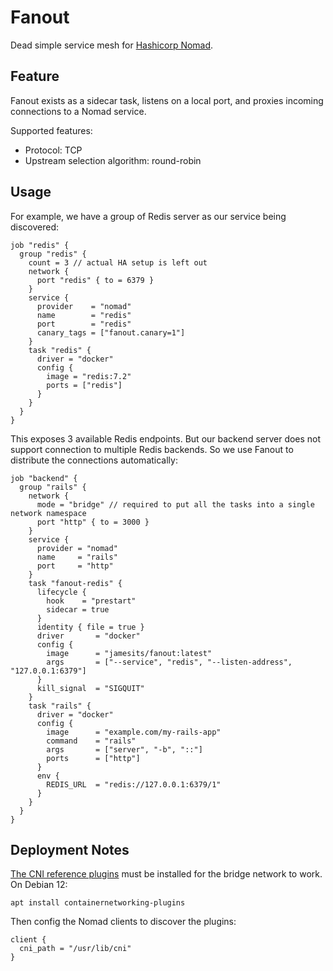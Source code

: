 # Fanout

Dead simple service mesh for [Hashicorp Nomad](https://www.nomadproject.io/).

## Feature

Fanout exists as a sidecar task, listens on a local port, and proxies incoming connections to a Nomad service. 

Supported features:
- Protocol: TCP
- Upstream selection algorithm: round-robin

## Usage

For example, we have a group of Redis server as our service being discovered:
```hcl2
job "redis" {
  group "redis" {
    count = 3 // actual HA setup is left out
    network {
      port "redis" { to = 6379 }
    }
    service {
      provider    = "nomad"
      name        = "redis"
      port        = "redis"
      canary_tags = ["fanout.canary=1"]
    }
    task "redis" {
      driver = "docker"
      config {
        image = "redis:7.2"
        ports = ["redis"]
      }
    }
  }
}
```

This exposes 3 available Redis endpoints. But our backend server does not support connection to multiple Redis backends. So we use Fanout to distribute the connections automatically:

```hcl2
job "backend" {
  group "rails" {
    network {
      mode = "bridge" // required to put all the tasks into a single network namespace
      port "http" { to = 3000 }
    }
    service {
      provider = "nomad"
      name     = "rails"
      port     = "http"
    }
    task "fanout-redis" {
      lifecycle {
        hook    = "prestart"
        sidecar = true
      }
      identity { file = true }
      driver       = "docker"
      config {
        image      = "jamesits/fanout:latest"
        args       = ["--service", "redis", "--listen-address", "127.0.0.1:6379"]
      }
      kill_signal  = "SIGQUIT"
    }
    task "rails" {
      driver = "docker"
      config {
        image      = "example.com/my-rails-app"
        command    = "rails"
        args       = ["server", "-b", "::"]
        ports      = ["http"]
      }
      env {
        REDIS_URL  = "redis://127.0.0.1:6379/1"
      }
    }
  }
}
```

## Deployment Notes

[The CNI reference plugins](https://github.com/containernetworking/plugins) must be installed for the bridge network to work. On Debian 12:

```shell
apt install containernetworking-plugins
```

Then config the Nomad clients to discover the plugins:
```hcl2
client {
  cni_path = "/usr/lib/cni"
}
```